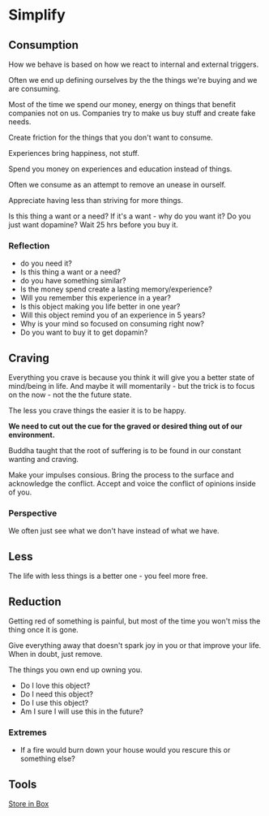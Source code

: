 # Simplify

## Consumption
How we behave is based on how we react to internal and external triggers.

Often we end up defining ourselves by the the things we're buying and we are consuming.

Most of the time we spend our money, energy on things that benefit companies not on us. Companies try to make us buy stuff and create fake needs.

Create friction for the things that you don't want to consume.

Experiences bring happiness, not stuff.

Spend you money on experiences and education instead of things.

Often we consume as an attempt to remove an unease in ourself.

Appreciate having less than striving for more things.

Is this thing a want or a need? 
If it's a want - why do you want it? Do you just want dopamine?
Wait 25 hrs before you buy it.

### Reflection
- do you need it?
- Is this thing a want or a need?
- do you have something similar?
- Is the money spend create a lasting memory/experience?
- Will you remember this experience in a year?
- Is this object making you life better in one year?
- Will this object remind you of an experience in 5 years?
- Why is your mind so focused on consuming right now?
- Do you want to buy it to get dopamin?



## Craving
Everything you crave is because you think it will give you a better state of mind/being in life.
And maybe it will momentarily - but the trick is to focus on the now - not the the future state.

The less you crave things the easier it is to be happy.

**We need to cut out the cue for the graved or desired thing out of our environment.**

Buddha taught that the root of suffering is to be found in our constant wanting and craving.

Make your impulses consious. Bring the process to the surface and acknowledge the conflict. Accept and voice the conflict of opinions inside of you. 

### Perspective
We often just see what we don't have instead of what we have.

## Less
The life with less things is a better one - you feel more free.

## Reduction
Getting red of something is painful, but most of the time you won't miss the thing once it is gone.

Give everything away that doesn't spark joy in you or that improve your life.
When in doubt, just remove.

The things you own end up owning you.

- Do I love this object?
- Do I need this object?
- Do I use this object?
- Am I sure I will use this in the future?

### Extremes
- If a fire would burn down your house would you rescure this or something else?

## Tools

[Store in Box](../Tools/StoreBox.md)
